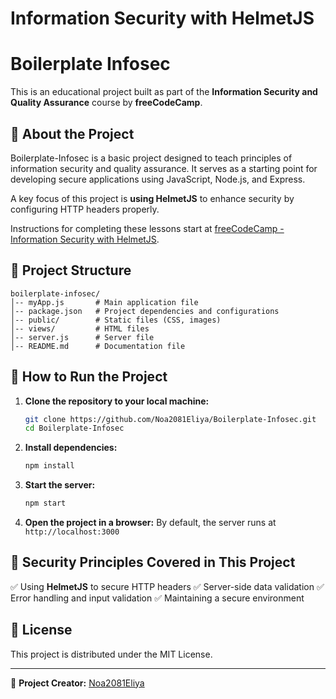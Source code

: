 # Information Security with HelmetJS

# Boilerplate Infosec

This is an educational project built as part of the **Information Security and Quality Assurance** course by **freeCodeCamp**.

## 📌 About the Project

Boilerplate-Infosec is a basic project designed to teach principles of information security and quality assurance. It serves as a starting point for developing secure applications using JavaScript, Node.js, and Express.

A key focus of this project is **using HelmetJS** to enhance security by configuring HTTP headers properly.

Instructions for completing these lessons start at [freeCodeCamp - Information Security with HelmetJS](https://www.freecodecamp.org/learn/information-security/information-security-with-helmetjs/).

## 📂 Project Structure

```
boilerplate-infosec/
│-- myApp.js       # Main application file
│-- package.json   # Project dependencies and configurations
│-- public/        # Static files (CSS, images)
│-- views/         # HTML files
│-- server.js      # Server file
│-- README.md      # Documentation file
```

## 🚀 How to Run the Project

1. **Clone the repository to your local machine:**

   ```bash
   git clone https://github.com/Noa2081Eliya/Boilerplate-Infosec.git
   cd Boilerplate-Infosec
   ```

2. **Install dependencies:**

   ```bash
   npm install
   ```

3. **Start the server:**

   ```bash
   npm start
   ```

4. **Open the project in a browser:** By default, the server runs at `http://localhost:3000`

## 🔑 Security Principles Covered in This Project

✅ Using **HelmetJS** to secure HTTP headers ✅ Server-side data validation ✅ Error handling and input validation ✅ Maintaining a secure environment

## 📜 License

This project is distributed under the MIT License.

---

📌 **Project Creator:** [Noa2081Eliya](https://github.com/Noa2081Eliya)

